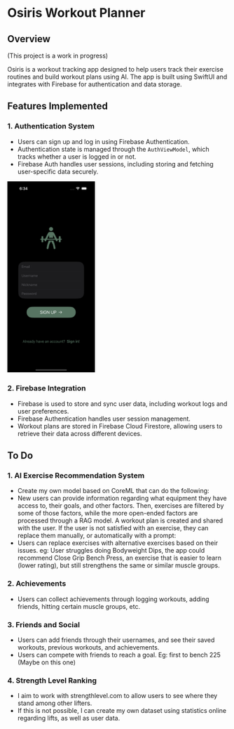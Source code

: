 # Osiris Workout Planner

## Overview

(This project is a work in progress)

Osiris is a workout tracking app designed to help users track their exercise routines and build workout plans using AI. The app is built using SwiftUI and integrates with Firebase for authentication and data storage.

## Features Implemented

### 1. **Authentication System**
   - Users can sign up and log in using Firebase Authentication.
   - Authentication state is managed through the `AuthViewModel`, which tracks whether a user is logged in or not.
   - Firebase Auth handles user sessions, including storing and fetching user-specific data securely.
   
<img src="GithubAssets/signup_screen.png" alt="Sign up screen screenshot" width="200"/>

### 2. **Firebase Integration**
   - Firebase is used to store and sync user data, including workout logs and user preferences.
   - Firebase Authentication handles user session management.
   - Workout plans are stored in Firebase Cloud Firestore, allowing users to retrieve their data across different devices.

## To Do

### 1. **AI Exercise Recommendation System**
   - Create my own model based on CoreML that can do the following:
   - New users can provide information regarding what equipment they have access to, their goals, and other factors. Then, exercises are filtered by some of those factors, while the more open-ended factors are processed through a RAG model. A workout plan is created and shared with the user. If the user is not satisfied with an exercise, they can replace them manually, or automatically with a prompt:
   - Users can replace exercises with alternative exercises based on their issues. eg: User struggles doing Bodyweight Dips, the app could recommend Close Grip Bench Press, an exercise that is easier to learn (lower rating), but still strengthens the same or similar muscle groups. 
    
### 2. **Achievements**
   - Users can collect achievements through logging workouts, adding friends, hitting certain muscle groups, etc.

### 3. **Friends and Social**
   - Users can add friends through their usernames, and see their saved workouts, previous workouts, and achievements.
   - Users can compete with friends to reach a goal. Eg: first to bench 225 (Maybe on this one)

### 4. **Strength Level Ranking**
   - I aim to work with strengthlevel.com to allow users to see where they stand among other lifters.
   - If this is not possible, I can create my own dataset using statistics online regarding lifts, as well as user data.
